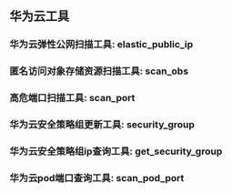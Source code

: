 ## 华为云工具

### 华为云弹性公网扫描工具: elastic_public_ip

### 匿名访问对象存储资源扫描工具: scan_obs

### 高危端口扫描工具: scan_port

### 华为云安全策略组更新工具: security_group

### 华为云安全策略组ip查询工具: get_security_group

### 华为云pod端口查询工具: scan_pod_port
